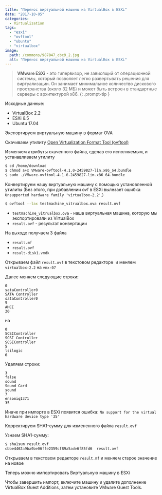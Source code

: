 ```yaml
---
title: "Перенос виртуальной машины из VirtualBox в ESXi"
date: "2017-10-05"
categories: 
  - Virtualization
tags: 
  - "esxi"
  - "ovftool"
  - "ubuntu"
  - "virtualbox"
image:
  path: /commons/987847_cbc9_2.jpg
  alt: "Перенос виртуальной машины из VirtualBox в ESXi"
---
```


> **VMware ESXi** - это гипервизор, не зависящий от операционной системы, который позволяет легко развертывать решения для виртуализации. Он занимает минимальное количество дискового пространства (около 32 МБ) и может быть встроен в стандартные серверы с архитектурой x86.
{: .prompt-tip }

Исходные данные:

- VirtualBox 2.2
- ESXi 6.5
- Ubuntu 17.04

Экспортируем виртуальную машину в формат OVA

Скачиваем утилиту [Open Virtualization Format Tool (ovftool)](https://code.vmware.com/web/dp/tool/ovf/4.1.0)

Изменяем атрибуты скаченного файла, сделав его исполняемым, и устанавливаем утилиту

```sh
$ cd /home/download
$ chmod a+x VMware-ovftool-4.1.0-2459827-lin.x86_64.bundle
$ sudo ./VMware-ovftool-4.1.0-2459827-lin.x86_64.bundle
```

Конвертируем нашу виртуальную машину с помощью установленной утилиты (Без этого, при добавлении ovf в ESXi вылезает ошибка: `Unsupported hardware family 'virtualbox-2.2'`.)

```sh
$ ovftool --lax testmachine_vitrualbox.ova result.ovf
```

- `testmachine_vitrualbox.ova` - наша виртуальная машина, которую мы экспортировали из VirtualBox
- `result.ovf` - результат конвертации

На выходе получаем 3 файла

- `result.mf`
- `result.ovf`
- `result-disk1.vmdk`

Открываем файл `result.ovf` в текстовом редакторе  и меняем `virtualbox-2.2` на `vmx-07`

Далее меняем следующие строки:

```
0
sataController0
SATA Controller
sataController0
5
AHCI
20
```

на

```
0
SCSIController
SCSI Controller
SCSIController
5
lsilogic
6
```

Удаляем строки:

```
3
false
sound
Sound Card
sound
7
ensoniq1371
35
```

Иначе при импорте в ESXi появится ошибка: `No support for the virtual hardware device type '35'`

Корректируем SHA1-сумму для измененного файла `result.ovf`

Узнаем SHA1-сумму:

```sh
$ sha1sum result.ovf
cbbe4462a9ba0be06ffe2359cf89a5ade6f85fd6  result.ovf
```

Открываем в текстовом редакторе `result.mf` и меняем старое значение на новое

Теперь можно импортировать Виртуальную машину в ESXi

Чтобы завершить импорт, включите машину и удалите дополнение VirtualBox Guest Additions, затем установите VMware Guest Tools.
